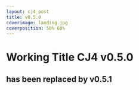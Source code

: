 ```yaml
---
layout: cj4_post
title: v0.5.0
coverimage: landing.jpg
coverposition: 50% 60%
---
```

# Working Title CJ4 v0.5.0
## has been replaced by v0.5.1